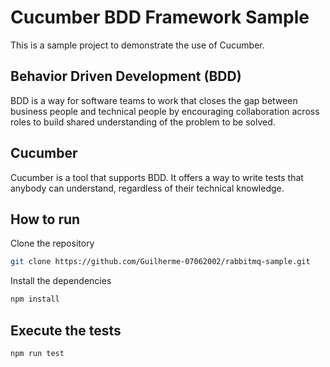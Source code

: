 # Cucumber BDD Framework Sample

This is a sample project to demonstrate the use of Cucumber.

## Behavior Driven Development (BDD)

BDD is a way for software teams to work that closes the gap between business people and technical people by encouraging collaboration across roles to build shared understanding of the problem to be solved.

## Cucumber

Cucumber is a tool that supports BDD. It offers a way to write tests that anybody can understand, regardless of their technical knowledge.

## How to run

Clone the repository

```bash
git clone https://github.com/Guilherme-07062002/rabbitmq-sample.git
```

Install the dependencies

```bash
npm install
```

## Execute the tests

```bash
npm run test
```
